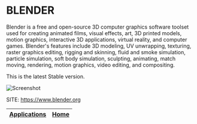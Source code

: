 # BLENDER

 Blender is a free and open-source 3D computer graphics software toolset used  for creating animated films, visual effects, art, 3D printed models, motion  graphics, interactive 3D applications, virtual reality, and computer games.  Blender's features include 3D modeling, UV unwrapping, texturing, raster  graphics editing, rigging and skinning, fluid and smoke simulation, particle  simulation, soft body simulation, sculpting, animating, match moving,  rendering, motion graphics, video editing, and compositing.
 
 This is the latest Stable version.
 
 ![Screenshot](https://upload.wikimedia.org/wikipedia/commons/3/33/Blender_3.1.0_screenshot.png)
 
 SITE: https://www.blender.org

 | [Applications](https://portable-linux-apps.github.io/apps.html) | [Home](https://portable-linux-apps.github.io)
 | --- | --- |
